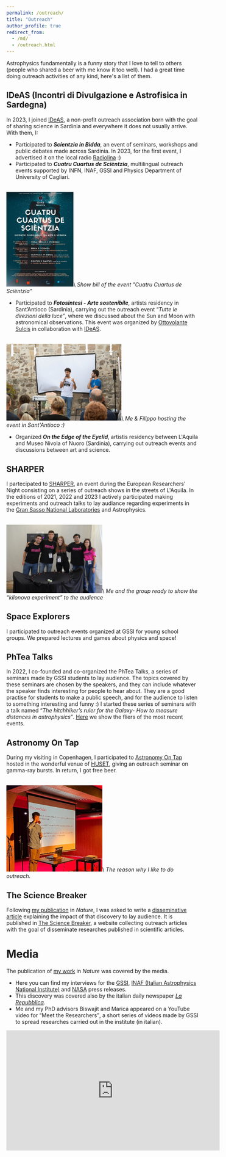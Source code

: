 ```yaml
---
permalink: /outreach/
title: "Outreach"
author_profile: true
redirect_from: 
  - /md/
  - /outreach.html
---
```


Astrophysics fundamentally is a funny story that I love to tell to others (people who shared a beer with me know it too well). I had a great time doing outreach activities of any kind, here's a list of them.

IDeAS (Incontri di Divulgazione e Astrofisica in Sardegna)
------

In 2023, I joined [IDeAS](https://linktr.ee/ideas_1794), a non-profit outreach association born with the goal of sharing science in Sardinia and everywhere it does not usually arrive. With them, I:
* Participated to **_Scientzia in Bidda_**, an event of seminars, workshops and public debates made across Sardinia. In 2023, for the first event, I advertised it on the local radio [Radiolina](https://radiolina.it/) :) 
* Participated to **_Cuatru Cuartus de Scièntzia_**, multilingual outreach events
supported by INFN, INAF, GSSI and Physics Department of University of
Cagliari.

<br/><img src='/images/4CuartusDeScientzia.jpeg' style="width:35%; height=35%">\\
_Show bill of the event "Cuatru Cuartus de Scièntzia"_

* Participated to **_Fotosintesi - Arte sostenibile_**, artists residency in Sant’Antioco (Sardinia), carrying out the outreach event <q>_Tutte le direzioni della luce_</q>, where we discussed about the Sun and Moon with astronomical observations. This event was organized by [Ottovolante Sulcis](https://ottovolantesulcis.it/) in collaboration with [IDeAS](https://linktr.ee/ideas_1794). 

<br/><img src="/images/Sant'Antioco.jpg" style="width:60%; height=60%">\\
_Me & Filippo hosting the event in Sant'Antioco :)_

* Organized **_On the Edge of the Eyelid_**, artistis residency between L'Aquila and Museo Nivola of Nuoro (Sardinia), carrying out outreach events and discussions between art and science. 

SHARPER
------

I partecipated to [SHARPER](https://www.sharper-night.it/), an event during the European Researchers' Night consisting on a series of outreach shows in the streets of L'Aquila. In the editions of 2021, 2022 and 2023 I actively participated making experiments and outreach talks to lay audiance regarding experiments in the [Gran Sasso National Laboratories](https://www.lngs.infn.it/it) and Astrophysics.

<br/><img src="/images/sharper_night.jpg" style="width:50%; height=50%">\\
_Me and the group ready to show the <q>kilonova experiment</q> to the audience_


Space Explorers
------

I participated to outreach events organized at GSSI for young school groups. We prepared lectures and games about physics and space!



PhTea Talks
------

In 2022, I co-founded and co-organized the PhTea Talks, a series of seminars made by GSSI students to lay audience. The topics covered by these seminars are chosen by the speakers, and they can include whatever the speaker finds interesting for people to hear about. They are a good practise for students to make a public speech, and for the audience to listen to something interesting and funny :) I started these series of seminars with a talk named <q>_The hitchhiker’s ruler for the Galaxy- How to measure distances in astrophysics_</q>. [Here](https://www.instagram.com/alumni.gssi/) we show the fliers of the most recent events. 


Astronomy On Tap
------

During my visiting in Copenhagen, I participated to [Astronomy On Tap](https://astronomyontap.org/) hosted in the wonderful venue of [HUSET](https://huset.kk.dk/en), giving an outreach seminar on gamma-ray bursts. In return, I got free beer.  

<br/><img src="/images/AOT.jpg" style="width:50%; height=50%">\\
_The reason why I like to do outreach._


The Science Breaker
------

Following [my publication](https://www.nature.com/articles/s41586-022-05404-7) in _Nature_, I was asked to write a [disseminative article](https://www.thesciencebreaker.org/breaks/earth-space/long-or-short-doesnt-matter-the-tale-of-an-unusual-gamma-ray-burst) explaining the impact of that discovery to lay audience. It is published in [The Science Breaker](https://www.thesciencebreaker.org/), a website collecting outreach articles with the goal of disseminate researches published in scientific articles.


Media
======

The publication of [my work](https://www.nature.com/articles/s41586-022-05404-7) in _Nature_ was covered by the media. 

* Here you can find my interviews for the [GSSI](https://www.gssi.it/communication/news-events/item/20826-sorprendenti-lampi-gamma-ad-alta-energia-dalla-fusione-di-due-stelle-di-neutroni), [INAF (Italian Astrophysics National Institute)](https://www.media.inaf.it/2022/12/07/gssi-inaf-grb-211211a/) and [NASA](https://www.nasa.gov/universe/nasa-missions-probe-game-changing-cosmic-explosion/) press releases. 
* This discovery was covered also by the italian daily newspaper [_La Repubblica_](https://www.repubblica.it/cronaca/2022/12/07/news/spazio_scoperti_lampi_gamma_ad_alta_energia_dalla_fusione_di_due_stelle_di_neutroni-377897469/?__vfz=medium%3Dsharebar&fbclid=PAQ0xDSwKEFwNleHRuA2FlbQIxMQABp-BRqZ6tQGD9jmu068Jd75mcQINhOnahRW4GVlcd_TFWwtIIxvunqFJygEgh_aem_i7-CvmYSI4zezffQnsMrIQ). 
* Me and my PhD advisors Biswajit and Marica appeared on a YouTube video for <q>Meet the Researchers</q>, a short series of videos made by GSSI to spread researches carried out in the institute (in italian). 

<html lang="it">
<head>
  <meta charset="UTF-8">
  <title>Video YouTube</title>
</head>
<body>

<iframe width="560" height="315" 
        src="https://www.youtube.com/embed/W5-r73_2c8U" 
        title="YouTube video player" 
        frameborder="0" 
        allow="accelerometer; autoplay; clipboard-write; encrypted-media; gyroscope; picture-in-picture; web-share" 
        allowfullscreen>
</iframe>
</body>
</html>